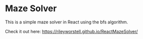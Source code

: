 # Maze Solver

This is a simple maze solver in React using the bfs algorithm.

Check it out here:
https://rileyworstell.github.io/ReactMazeSolver/
